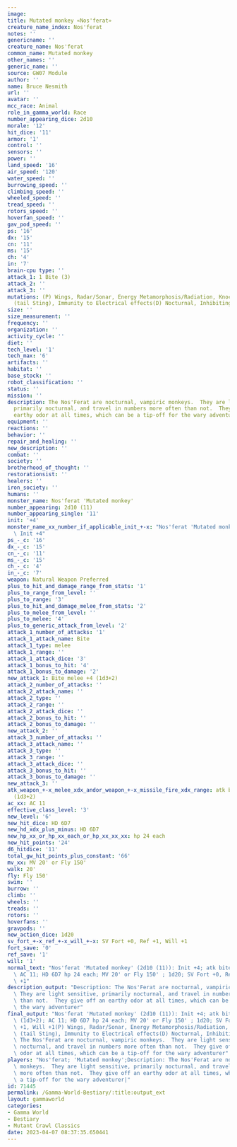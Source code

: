 ```yaml
---
image: 
title: Mutated monkey «Nos'ferat»
creature_name_index: Nos'ferat
notes: ''
genericname: ''
creature_name: Nos'ferat
common_name: Mutated monkey
other_names: ''
generic_name: ''
source: GW07 Module
author: ''
name: Bruce Nesmith
url: ''
avatar: ''
mcc_race: Animal
role_in_gamma_world: Race
number_appearing_dice: 2d10
morale: '12'
hit_dice: '11'
armor: '1'
control: ''
sensors: ''
power: ''
land_speed: '16'
air_speed: '120'
water_speed: ''
burrowing_speed: ''
climbing_speed: ''
wheeled_speed: ''
tread_speed: ''
rotors_speed: ''
hoverfan_speed: ''
gav_pod_speed: ''
ps: '16'
dx: '15'
cn: '11'
ms: '15'
ch: '4'
in: '7'
brain-cpu type: ''
attack_1: 1 Bite (3)
attack_2: ''
attack_3: ''
mutations: (P) Wings, Radar/Sonar, Energy Metamorphosis/Radiation, Knockout Poison
  (tail Sting), Immunity to Electrical effects(D) Nocturnal, Inhibiting field
size: ''
size_measurement: ''
frequency: ''
organization: ''
activity_cycle: ''
diet: ''
tech_level: '1'
tech_max: '6'
artifacts: ''
habitat: ''
base_stock: ''
robot_classification: ''
status: ''
mission: ''
description: The Nos'Ferat are nocturnal, vampiric monkeys.  They are light sensitive,
  primarily nocturnal, and travel in numbers more often than not.  They give off an
  earthy odor at all times, which can be a tip-off for the wary adventurer
equipment: ''
reactions: ''
behavior: ''
repair_and_healing: ''
new_description: ''
combat: ''
society: ''
brotherhood_of_thought: ''
restorationsist: ''
healers: ''
iron_society: ''
humans: ''
monster_name: Nos'ferat 'Mutated monkey'
number_appearing: 2d10 (11)
number_appearing_single: '11'
init: '+4'
monster_name_xx_number_if_applicable_init_+-x: "Nos'ferat 'Mutated monkey' (2d10 (11)):\
  \ Init +4"
ps_-_c: '16'
dx_-_c: '15'
cn_-_c: '11'
ms_-_c: '15'
ch_-_c: '4'
in_-_c: '7'
weapon: Natural Weapon Preferred
plus_to_hit_and_damage_range_from_stats: '1'
plus_to_range_from_level: ''
plus_to_range: '3'
plus_to_hit_and_damage_melee_from_stats: '2'
plus_to_melee_from_level: ''
plus_to_melee: '4'
plus_to_generic_attack_from_level: '2'
attack_1_number_of_attacks: '1'
attack_1_attack_name: Bite
attack_1_type: melee
attack_1_range: ''
attack_1_attack_dice: '3'
attack_1_bonus_to_hit: '4'
attack_1_bonus_to_damage: '2'
new_attack_1: Bite melee +4 (1d3+2)
attack_2_number_of_attacks: ''
attack_2_attack_name: ''
attack_2_type: ''
attack_2_range: ''
attack_2_attack_dice: ''
attack_2_bonus_to_hit: ''
attack_2_bonus_to_damage: ''
new_attack_2: ''
attack_3_number_of_attacks: ''
attack_3_attack_name: ''
attack_3_type: ''
attack_3_range: ''
attack_3_attack_dice: ''
attack_3_bonus_to_hit: ''
attack_3_bonus_to_damage: ''
new_attack_3: ''
atk_weapon_+-x_melee_xdx_andor_weapon_+-x_missile_fire_xdx_range: atk bite melee +4
  (1d3+2)
ac_xx: AC 11
effective_class_level: '3'
new_level: '6'
new_hit_dice: HD 6D7
new_hd_xdx_plus_minus: HD 6D7
new_hp_xx_or_hp_xx_each_or_hp_xx_xx_xx: hp 24 each
new_hit_points: '24'
d6_hitdice: '11'
total_gw_hit_points_plus_constant: '66'
mv_xx: MV 20' or Fly 150'
walk: 20'
fly: Fly 150'
swim: ''
burrow: ''
climb: ''
wheels: ''
treads: ''
rotors: ''
hoverfans: ''
gravpods: ''
new_action_dice: 1d20
sv_fort_+-x_ref_+-x_will_+-x: SV Fort +0, Ref +1, Will +1
fort_save: '0'
ref_save: '1'
will: '1'
normal_text: "Nos'ferat 'Mutated monkey' (2d10 (11)): Init +4; atk bite melee +4 (1d3+2);\
  \ AC 11; HD 6D7 hp 24 each; MV 20' or Fly 150' ; 1d20; SV Fort +0, Ref +1, Will\
  \ +1"
description_output: "Description: The Nos'Ferat are nocturnal, vampiric monkeys. \
  \ They are light sensitive, primarily nocturnal, and travel in numbers more often\
  \ than not.  They give off an earthy odor at all times, which can be a tip-off for\
  \ the wary adventurer"
final_output: "Nos'ferat 'Mutated monkey' (2d10 (11)): Init +4; atk bite melee +4\
  \ (1d3+2); AC 11; HD 6D7 hp 24 each; MV 20' or Fly 150' ; 1d20; SV Fort +0, Ref\
  \ +1, Will +1(P) Wings, Radar/Sonar, Energy Metamorphosis/Radiation, Knockout Poison\
  \ (tail Sting), Immunity to Electrical effects(D) Nocturnal, Inhibiting fieldDescription:\
  \ The Nos'Ferat are nocturnal, vampiric monkeys.  They are light sensitive, primarily\
  \ nocturnal, and travel in numbers more often than not.  They give off an earthy\
  \ odor at all times, which can be a tip-off for the wary adventurer"
players: "Nos'ferat; 'Mutated monkey';Description: The Nos'Ferat are nocturnal, vampiric\
  \ monkeys.  They are light sensitive, primarily nocturnal, and travel in numbers\
  \ more often than not.  They give off an earthy odor at all times, which can be\
  \ a tip-off for the wary adventurer|"
id: 71445
permalink: /Gamma-World-Bestiary/:title:output_ext
layout: gammaworld
categories:
- Gamma World
- Bestiary
- Mutant Crawl Classics
date: 2023-04-07 08:37:35.650441
---
```

